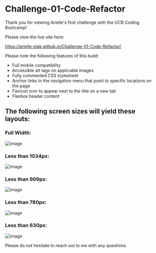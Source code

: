 # Challenge-01-Code-Refactor

Thank you for viewing Arielle's first challenge with the UCB Coding Bootcamp!

Please view the live site here:

https://arielle-elak.github.io/Challenge-01-Code-Refactor/

Please note the following features of this build:

- Full mobile compatibility
- Accessible alt tags on applicable images
- Fully commented CSS stylesheet
- Anchor links in the navigation menu that point to specific locations on the page
- Favicon icon to appear next to the title on a new tab
- Flexbox header content

## The following screen sizes will yield these layouts:

### Full Width:
![image](https://user-images.githubusercontent.com/73449635/182480822-89767f88-8857-4036-a1b1-ba382e61093f.png)

### Less than 1034px:
![image](https://user-images.githubusercontent.com/73449635/182482031-c1f928a4-5e83-44aa-9b52-5cf829dc136b.png)

### Less than 909px:
![image](https://user-images.githubusercontent.com/73449635/182482072-aa905312-42b8-4aea-ae75-a909691081fc.png)

### Less than 780px:
![image](https://user-images.githubusercontent.com/73449635/182482102-750427bc-14b2-4640-9c23-6ac00002121e.png)

### Less than 630px:
![image](https://user-images.githubusercontent.com/73449635/182482128-050791dd-d474-458c-9a50-6247e2658fde.png)

Please do not hesitate to reach out to me with any questions.

